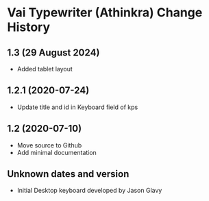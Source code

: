 Vai Typewriter (Athinkra) Change History
====================

1.3 (29 August 2024)
-----------------
* Added tablet layout

1.2.1 (2020-07-24)
----------------
* Update title and id in Keyboard field of kps

1.2 (2020-07-10)
----------------
* Move source to Github
* Add minimal documentation

Unknown dates and version
----------------
* Initial Desktop keyboard developed by Jason Glavy

